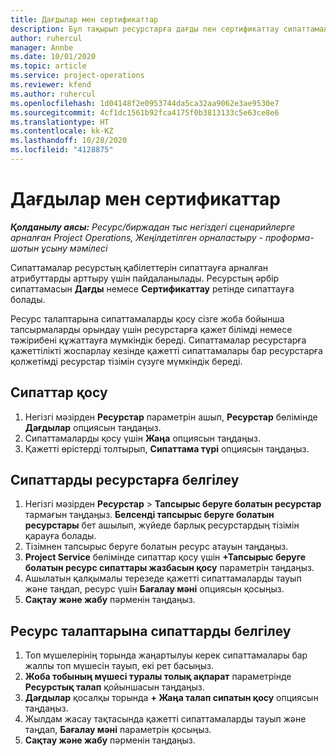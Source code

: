```yaml
---
title: Дағдылар мен сертификаттар
description: Бұл тақырып ресурстарға дағды пен сертификаттау сипаттамаларын қосу туралы ақпарат береді.
author: ruhercul
manager: Annbe
ms.date: 10/01/2020
ms.topic: article
ms.service: project-operations
ms.reviewer: kfend
ms.author: ruhercul
ms.openlocfilehash: 1d04148f2e0953744da5ca32aa9062e3ae9530e7
ms.sourcegitcommit: 4cf1dc1561b92fca4175f0b3813133c5e63ce8e6
ms.translationtype: HT
ms.contentlocale: kk-KZ
ms.lasthandoff: 10/28/2020
ms.locfileid: "4128875"
---
```

# <a name="skills-and-certifications"></a>Дағдылар мен сертификаттар
_**Қолданылу аясы:** Ресурс/биржадан тыс негіздегі сценарийлерге арналған Project Operations, Жеңілдетілген орналастыру - проформа-шотын ұсыну мәмілесі_

Сипаттамалар ресурстың қабілеттерін сипаттауға арналған атрибуттарды арттыру үшін пайдаланылады. Ресурстың әрбір сипаттамасын **Дағды** немесе **Сертификаттау** ретінде сипаттауға болады.

Ресурс талаптарына сипаттамаларды қосу сізге жоба бойынша тапсырмаларды орындау үшін ресурстарға қажет білімді немесе тәжірибені құжаттауға мүмкіндік береді. Сипаттамалар ресурстарға қажеттілікті жоспарлау кезінде қажетті сипаттамалары бар ресурстарға қолжетімді ресурстар тізімін сүзуге мүмкіндік береді.

## <a name="add-characteristics"></a>Сипаттар қосу

1. Негізгі мәзірден **Ресурстар** параметрін ашып, **Ресурстар** бөлімінде **Дағдылар** опциясын таңдаңыз.
2. Сипаттамаларды қосу үшін **Жаңа** опциясын таңдаңыз.
3. Қажетті өрістерді толтырып, **Сипаттама түрі** опциясын таңдаңыз.

## <a name="assign-characteristics-to-resources"></a>Сипаттарды ресурстарға белгілеу

1. Негізгі мәзірден **Ресурстар** > **Тапсырыс беруге болатын ресурстар** тармағын таңдаңыз. **Белсенді тапсырыс беруге болатын ресурстары** бет ашылып, жүйеде барлық ресурстардың тізімін қарауға болады.
2. Тізімнен тапсырыс беруге болатын ресурс атауын таңдаңыз.
3. **Project Service** бөлімінде сипаттар қосу үшін **+Тапсырыс беруге болатын ресурс сипаттары жазбасын қосу** параметрін таңдаңыз.
4. Ашылатын қалқымалы терезеде қажетті сипаттамаларды тауып және таңдап, ресурс үшін **Бағалау мәні** опциясын қосыңыз.
5. **Сақтау және жабу** пәрменін таңдаңыз.

## <a name="assign-characteristics-to-resource-requirements"></a>Ресурс талаптарына сипаттарды белгілеу

1. Топ мүшелерінің торында жаңартылуы керек сипаттамалары бар жалпы топ мүшесін тауып, екі рет басыңыз.
2. **Жоба тобының мүшесі туралы толық ақпарат** параметрінде **Ресурстық талап** қойыншасын таңдаңыз.
3. **Дағдылар** қосалқы торында **+ Жаңа талап сипатын қосу** опциясын таңдаңыз.
4. Жылдам жасау тақтасында қажетті сипаттамаларды тауып және таңдап, **Бағалау мәні** параметрін қосыңыз.
5. **Сақтау және жабу** пәрменін таңдаңыз.